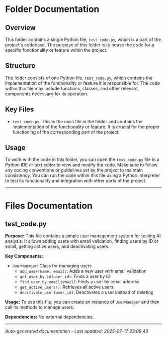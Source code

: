 # Folder Documentation

## Overview
This folder contains a single Python file, `test_code.py`, which is a part of the project's codebase. The purpose of this folder is to house the code for a specific functionality or feature within the project.

## Structure
The folder consists of one Python file, `test_code.py`, which contains the implementation of the functionality or feature it is responsible for. The code within this file may include functions, classes, and other relevant components necessary for its operation.

## Key Files
- `test_code.py`: This is the main file in the folder and contains the implementation of the functionality or feature. It is crucial for the proper functioning of the corresponding part of the project.

## Usage
To work with the code in this folder, you can open the `test_code.py` file in a Python IDE or text editor to view and modify the code. Make sure to follow any coding conventions or guidelines set by the project to maintain consistency. You can run the code within this file using a Python interpreter to test its functionality and integration with other parts of the project.

---

# Files Documentation

## test_code.py

**Purpose:** This file contains a simple user management system for testing AI analysis. It allows adding users with email validation, finding users by ID or email, getting active users, and deactivating users.

**Key Components:**
- `UserManager`: Class for managing users
  - `add_user(name, email)`: Adds a new user with email validation
  - `get_user_by_id(user_id)`: Finds a user by ID
  - `find_user_by_email(email)`: Finds a user by email address
  - `get_active_users()`: Retrieves all active users
  - `deactivate_user(user_id)`: Deactivates a user instead of deleting

**Usage:** To use this file, you can create an instance of `UserManager` and then call its methods to manage users.

**Dependencies:** No external dependencies.

---
*Auto-generated documentation - Last updated: 2025-07-17 23:09:43*
